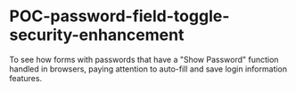 # POC-password-field-toggle-security-enhancement
To see how forms with passwords that have a "Show Password" function handled in browsers, paying attention to auto-fill and save login information features.
